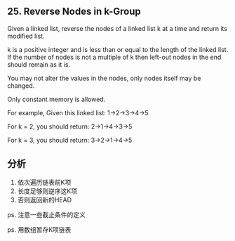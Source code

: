 ## 25. Reverse Nodes in k-Group

Given a linked list, reverse the nodes of a linked list k at a time and return its modified list.

k is a positive integer and is less than or equal to the length of the linked list. If the number of nodes is not a multiple of k then left-out nodes in the end should remain as it is.

You may not alter the values in the nodes, only nodes itself may be changed.

Only constant memory is allowed.

For example,
Given this linked list: 1->2->3->4->5

For k = 2, you should return: 2->1->4->3->5

For k = 3, you should return: 3->2->1->4->5


## 分析

1. 依次遍历链表前K项
2. 长度足够则逆序这K项
3. 否则返回新的HEAD

ps. 注意一些截止条件的定义

ps. 用数组暂存K项链表
